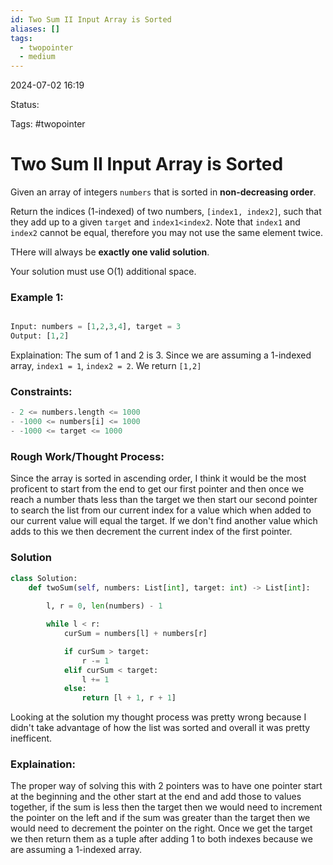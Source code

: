 ```yaml
---
id: Two Sum II Input Array is Sorted
aliases: []
tags:
  - twopointer
  - medium
---
```


2024-07-02 16:19

Status: 

Tags: #twopointer 

# Two Sum II Input Array is Sorted

Given an array of integers `numbers` that is sorted in **non-decreasing order**. 

Return the indices (1-indexed) of two numbers, `[index1, index2]`, such that they add up to a given `target` and `index1<index2`. Note that `index1` and `index2` cannot be equal, therefore you may not use the same element twice. 

THere will always be **exactly one valid solution**.

Your solution must use O(1) additional space. 

### Example 1:
```python 

Input: numbers = [1,2,3,4], target = 3
Output: [1,2]
```
Explaination: 
The sum of 1 and 2 is 3. Since we are assuming a 1-indexed array, `index1 = 1`, `index2 = 2`. We return `[1,2]`

### Constraints: 
```python
- 2 <= numbers.length <= 1000 
- -1000 <= numbers[i] <= 1000 
- -1000 <= target <= 1000
```
### Rough Work/Thought Process: 

Since the array is sorted in ascending order, I think it would be the most proficent to start from the end to get our first pointer and then once we reach a number thats less than the target we then start our second pointer to search the list from our current index for a value which when added to our current value will equal the target. If we don't find another value which adds to this we then decrement the current index of the first pointer. 

### Solution
```python
class Solution:
    def twoSum(self, numbers: List[int], target: int) -> List[int]:
        
        l, r = 0, len(numbers) - 1

        while l < r:
            curSum = numbers[l] + numbers[r]

            if curSum > target:
                r -= 1
            elif curSum < target:
                l += 1
            else:
                return [l + 1, r + 1]
```
Looking at the solution my thought process was pretty wrong because I didn't take advantage of how the list was sorted and overall it was pretty inefficent. 

### Explaination: 
The proper way of solving this with 2 pointers was to have one pointer start at the beginning and the other start at the end and add those to values together, if the sum is less then the target then we would need to increment the pointer on the left and if the sum was greater than the target then we would need to decrement the pointer on the right. Once we get the target we then return them as a tuple after adding 1 to both indexes because we are assuming a 1-indexed array. 


